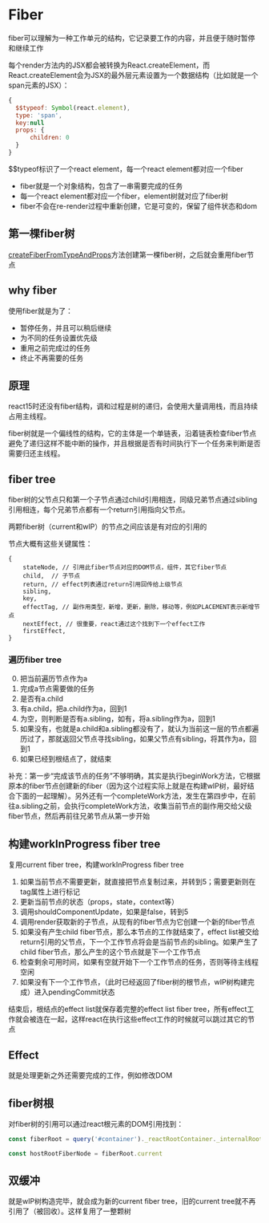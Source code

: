 # Fiber

fiber可以理解为一种工作单元的结构，它记录要工作的内容，并且便于随时暂停和继续工作

每个render方法内的JSX都会被转换为React.createElement，而React.createElement会为JSX的最外层元素设置为一个数据结构（比如就是一个span元素的JSX）：

```js
{
  $$typeof: Symbol(react.element),
  type: 'span',
  key:null
  props: {
      children: 0
  }
}

```

$$typeof标识了一个react element，每一个react element都对应一个fiber

- fiber就是一个对象结构，包含了一串需要完成的任务
- 每一个react element都对应一个fiber，element树就对应了fiber树
- fiber不会在re-render过程中重新创建，它是可变的，保留了组件状态和dom

## 第一棵fiber树

[createFiberFromTypeAndProps](https://github.com/facebook/react/blob/769b1f270e1251d9dbdce0fcbd9e92e502d059b8/packages/react-reconciler/src/ReactFiber.js#L414)方法创建第一棵fiber树，之后就会重用fiber节点

## why fiber

使用fiber就是为了：

- 暂停任务，并且可以稍后继续
- 为不同的任务设置优先级
- 重用之前完成过的任务
- 终止不再需要的任务

## 原理

react15时还没有fiber结构，调和过程是树的递归，会使用大量调用栈，而且持续占用主线程。

fiber树就是一个偏线性的结构，它的主体是一个单链表，沿着链表检查fiber节点避免了递归这样不能中断的操作，并且根据是否有时间执行下一个任务来判断是否需要归还主线程。

## fiber tree

fiber树的父节点只和第一个子节点通过child引用相连，同级兄弟节点通过sibling引用相连，每个兄弟节点都有一个return引用指向父节点。

两颗fiber树（current和wIP）的节点之间应该是有对应的引用的

节点大概有这些关键属性：

```
{
    stateNode, // 引用此fiber节点对应的DOM节点，组件，其它fiber节点
    child,	// 子节点
    return,	// effect列表通过return引用回传给上级节点
    sibling, 
    key,
    effectTag, // 副作用类型，新增，更新，删除，移动等，例如PLACEMENT表示新增节点
    nextEffect, // 很重要，react通过这个找到下一个effect工作
    firstEffect,
}
```

### 遍历fiber tree

0. 把当前遍历节点作为a
1. 完成a节点需要做的任务
2. 是否有a.child
3. 有a.child，把a.child作为a，回到1
4. 为空，则判断是否有a.sibling，如有，将a.sibling作为a，回到1
5. 如果没有，也就是a.child和a.sibling都没有了，就认为当前这一层的节点都遍历过了，那就返回父节点寻找sibling，如果父节点有sibling，将其作为a，回到1
6. 如果已经到根结点了，就结束

补充：第一步“完成该节点的任务”不够明确，其实是执行beginWork方法，它根据原本的fiber节点创建新的fiber（因为这个过程实际上就是在构建wIP树，最好结合下面的一起理解）。另外还有一个completeWork方法，发生在第四步中，在前往a.sibling之前，会执行completeWork方法，收集当前节点的副作用交给父级fiber节点，然后再前往兄弟节点从第一步开始

## 构建workInProgress fiber tree

复用current fiber tree，构建workInProgress fiber tree

1. 如果当前节点不需要更新，就直接把节点复制过来，并转到5；需要更新则在tag属性上进行标记
2. 更新当前节点的状态（props，state，context等）
3. 调用shouldComponentUpdate，如果是false，转到5
4. 调用render获取新的子节点，从现有的fiber节点为它创建一个新的fiber节点
5. 如果没有产生child fiber节点，那么本节点的工作就结束了，effect list被交给return引用的父节点，下一个工作节点将会是当前节点的sibling。如果产生了child fiber节点，那么产生的这个节点就是下一个工作节点
6. 检查剩余可用时间，如果有空就开始下一个工作节点的任务，否则等待主线程空闲
7. 如果没有下一个工作节点，（此时已经返回了fiber树的根节点，wIP树构建完成）进入pendingCommit状态

结束后，根结点的effect list就保存着完整的effect list fiber tree，所有effect工作就会被连在一起，这样react在执行这些effect工作的时候就可以跳过其它的节点

## Effect

就是处理更新之外还需要完成的工作，例如修改DOM

## fiber树根

对fiber树的引用可以通过react根元素的DOM引用找到：

```js
const fiberRoot = query('#container')._reactRootContainer._internalRoot

const hostRootFiberNode = fiberRoot.current
```

## 双缓冲

就是wIP树构造完毕，就会成为新的current fiber tree，旧的current tree就不再引用了（被回收）。这样复用了一整颗树



